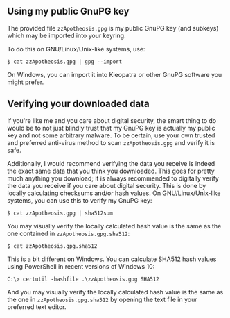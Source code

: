 ## Using my public GnuPG key
The provided file `zzApotheosis.gpg` is my public GnuPG key (and subkeys) which may be imported into your keyring.

To do this on GNU/Linux/Unix-like systems, use:
```
$ cat zzApotheosis.gpg | gpg --import
```

On Windows, you can import it into Kleopatra or other GnuPG software you might prefer.

## Verifying your downloaded data
If you're like me and you care about digital security, the smart thing to do would be to not just blindly trust that my GnuPG key is actually my public key and not some arbitrary malware. To be certain, use your own trusted and preferred anti-virus method to scan `zzApotheosis.gpg` and verify it is safe.

Additionally, I would recommend verifying the data you receive is indeed the exact same data that you think you downloaded. This goes for pretty much anything you download; it is always recommended to digitally verify the data you receive if you care about digital security. This is done by locally calculating checksums and/or hash values. On GNU/Linux/Unix-like systems, you can use this to verify my GnuPG key:
```
$ cat zzApotheosis.gpg | sha512sum
```
You may visually verify the locally calculated hash value is the same as the one contained in `zzApotheosis.gpg.sha512`:
```
$ cat zzApotheosis.gpg.sha512
```

This is a bit different on Windows. You can calculate SHA512 hash values using PowerShell in recent versions of Windows 10:
```
C:\> certutil -hashfile .\zzApotheosis.gpg SHA512
```
And you may visually verify the locally calculated hash value is the same as the one in `zzApotheosis.gpg.sha512` by opening the text file in your preferred text editor.

